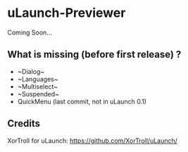 # uLaunch-Previewer

Coming Soon...

## What is missing (before first release) ?

 - ~Dialog~
 - ~Languages~
 - ~Multiselect~
 - ~Suspended~
 - QuickMenu (last commit, not in uLaunch 0.1)

## Credits

XorTroll for uLaunch: https://github.com/XorTroll/uLaunch/
